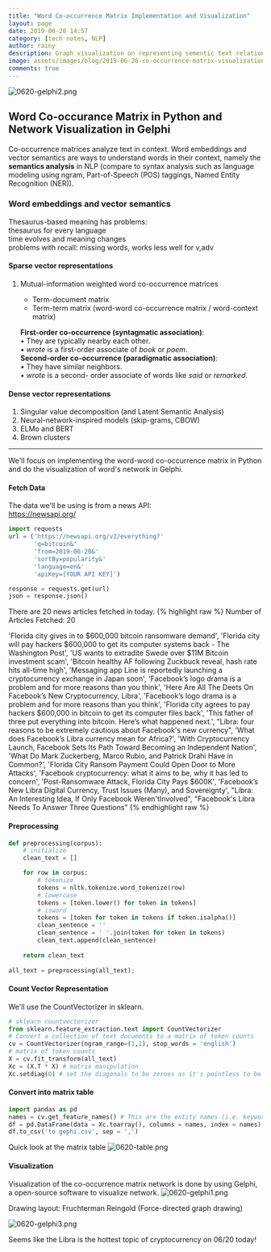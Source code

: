 ```yaml
---
title: "Word Co-occurrence Matrix Implementation and Visualization"
layout: page
date: 2019-06-20 14:57
category: [tech notes, NLP]
author: rainy
description: Graph visualization on representing sementic text relationships
image: assets/images/blog/2019-06-20-co-occurrence-matrix-visualization/0620-gelphi2.png
comments: true
---
```


![0620-gelphi2.png](/assets/images/blog/2019-06-20-co-occurrence-matrix-visualization/0620-gelphi2.png)   

## Word Co-occurance Matrix in Python and Network Visualization in Gelphi
Co-occurrence matrices analyze text in context. Word embeddings and vector semantics 
are ways to understand words in their context, namely the **semantics analysis** in NLP 
(compare to syntax analysis such as language modeling using ngram, Part-of-Speech (POS) taggings, Named Entity Recognition (NER)).

### Word embeddings and vector semantics
Thesaurus-based meaning has problems:  
thesaurus for every language  
time evolves and meaning changes  
problems with recall: missing words, works less well for v,adv  

#### Sparse vector representations

1. Mutual-information weighted word co-occurrence matrices

   - Term-document matrix
   - Term-term matrix (word-word co-occurrence matrix / word-context matrix)

   **First-order co-occurrence (syntagmatic association)**:  
       • They are typically nearby each other.  
       • *wrote* is a first-order associate of *book* or *poem*.  
   **Second-order co-occurrence (paradigmatic association)**:  
       • They have similar neighbors.  
       • *wrote* is a second- order associate of words like *said* or *remarked*.  

#### Dense vector representations

1. Singular value decomposition (and Latent Semantic Analysis)
2. Neural-network-inspired models (skip-grams, CBOW)
3. ELMo and BERT
4. Brown clusters

---

We'll focus on implementing the word-word co-occurrence matrix in Python and do the visualization of word's network in Gelphi. 

#### Fetch Data

The data we'll be using is from a news API:  
https://newsapi.org/  

```python
import requests
url = ('https://newsapi.org/v2/everything?'
       'q=bitcoin&'
       'from=2019-06-20&'
       'sortBy=popularity&'
       'language=en&'
       'apiKey=[YOUR API KEY]')

response = requests.get(url)
json = response.json()
```

There are 20 news articles fetched in today.
{% highlight raw %}
Number of Articles Fetched:  20

'Florida city gives in to $600,000 bitcoin ransomware demand',
 'Florida city will pay hackers $600,000 to get its computer systems back - The Washington Post',
 'US wants to extradite Swede over $11M Bitcoin investment scam',
 'Bitcoin healthy AF following Zuckbuck reveal, hash rate hits all-time high',
 'Messaging app Line is reportedly launching a cryptocurrency exchange in Japan soon',
 'Facebook’s logo drama is a problem and for more reasons than you think',
 'Here Are All The Deets On Facebook’s New Cryptocurrency, Libra',
 'Facebook’s logo drama is a problem and for more reasons than you think',
 'Florida city agrees to pay hackers $600,000 in bitcoin to get its computer files back',
 'This father of three put everything into bitcoin. Here’s what happened next.',
 "Libra: four reasons to be extremely cautious about Facebook's new currency",
 'What does Facebook’s Libra currency mean for Africa?',
 'With Cryptocurrency Launch, Facebook Sets Its Path Toward Becoming an Independent Nation',
 'What Do Mark Zuckerberg, Marco Rubio, and Patrick Drahi Have in Common?',
 'Florida City Ransom Payment Could Open Door to More Attacks',
 'Facebook cryptocurrency: what it aims to be, why it has led to concern',
 'Post-Ransomware Attack, Florida City Pays $600K',
 'Facebook’s New Libra Digital Currency, Trust Issues (Many), and Sovereignty',
 "Libra: An Interesting Idea, If Only Facebook Weren'tInvolved",
 "Facebook's Libra Needs To Answer Three Questions"
{% endhighlight raw %}

#### Preprocessing

```python
def preprocessing(corpus):
    # initialize
    clean_text = []

    for row in corpus:
        # tokenize
        tokens = nltk.tokenize.word_tokenize(row)
        # lowercase
        tokens = [token.lower() for token in tokens]
        # isword
        tokens = [token for token in tokens if token.isalpha()]
        clean_sentence = ''
        clean_sentence = ' '.join(token for token in tokens)
        clean_text.append(clean_sentence)
        
    return clean_text
    
all_text = preprocessing(all_text);
```

#### Count Vector Representation

We'll use the CountVectorizer in sklearn.

```python
# sklearn countvectorizer
from sklearn.feature_extraction.text import CountVectorizer
# Convert a collection of text documents to a matrix of token counts
cv = CountVectorizer(ngram_range=(1,1), stop_words = 'english')
# matrix of token counts
X = cv.fit_transform(all_text)
Xc = (X.T * X) # matrix manipulation
Xc.setdiag(0) # set the diagonals to be zeroes as it's pointless to be 1
```

#### Convert into matrix table

```python
import pandas as pd
names = cv.get_feature_names() # This are the entity names (i.e. keywords)
df = pd.DataFrame(data = Xc.toarray(), columns = names, index = names)
df.to_csv('to gephi.csv', sep = ',')
```

Quick look at the matrix table
![0620-table.png](/assets/images/blog/2019-06-20-co-occurrence-matrix-visualization/0620-table.png)


#### Visualization

Visualization of the co-occurrence matrix network is done by using Gelphi, a open-source software to visualize network. 
![0620-gelphi1.png](/assets/images/blog/2019-06-20-co-occurrence-matrix-visualization/0620-gelphi1.png)  

Drawing layout: Fruchterman Reingold (Force-directed graph drawing)  

![0620-gelphi3.png](/assets/images/blog/2019-06-20-co-occurrence-matrix-visualization/0620-gelphi3.png)   


Seems like the Libra is the hottest topic of cryptocurrency on 06/20 today!


